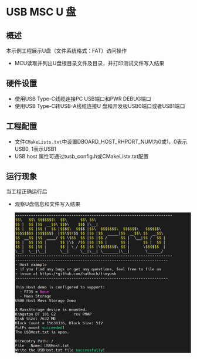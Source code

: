 # USB MSC U 盘

## 概述

本示例工程展示U盘（文件系统格式：FAT）访问操作

- MCU读取并列出U盘根目录文件及目录，并打印测试文件写入结果

## 硬件设置

- 使用USB Type-C线缆连接PC USB端口和PWR DEBUG端口
- 使用USB Type-C转USB-A线缆连接U 盘和开发板USB0端口或者USB1端口

## 工程配置

- 文件`CMakeLists.txt`中设置DBOARD_HOST_RHPORT_NUM为0或1，0表示USB0, 1表示USB1
- USB host 属性可通过tusb_config.h或CMakeListx.txt配置

## 运行现象

当工程正确运行后

* 观察U盘信息和文件写入结果

  ![1646400244250.png](../../../../../../assets/sdk/samples/tinyusb/1646400244250.png)
